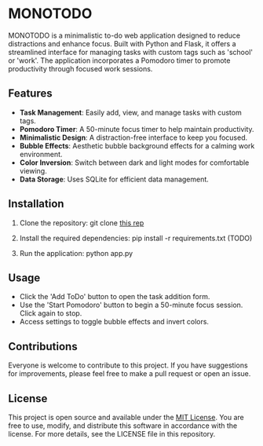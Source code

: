 # MONOTODO

MONOTODO is a minimalistic to-do web application designed to reduce distractions and enhance focus. Built with Python and Flask, it offers a streamlined interface for managing tasks with custom tags such as 'school' or 'work'. The application incorporates a Pomodoro timer to promote productivity through focused work sessions.

## Features

- **Task Management**: Easily add, view, and manage tasks with custom tags.
- **Pomodoro Timer**: A 50-minute focus timer to help maintain productivity.
- **Minimalistic Design**: A distraction-free interface to keep you focused.
- **Bubble Effects**: Aesthetic bubble background effects for a calming work environment.
- **Color Inversion**: Switch between dark and light modes for comfortable viewing.
- **Data Storage**: Uses SQLite for efficient data management.

## Installation

1. Clone the repository:
git clone [this rep](https://github.com/pibloob/python_todo.git)

2. Install the required dependencies:
pip install -r requirements.txt
(TODO)

3. Run the application:
python app.py

## Usage

- Click the 'Add ToDo' button to open the task addition form.
- Use the 'Start Pomodoro' button to begin a 50-minute focus session. Click again to stop.
- Access settings to toggle bubble effects and invert colors.

## Contributions

Everyone is welcome to contribute to this project. If you have suggestions for improvements, please feel free to make a pull request or open an issue. 

## License

This project is open source and available under the [MIT License](LICENSE.md). You are free to use, modify, and distribute this software in accordance with the license. For more details, see the LICENSE file in this repository.